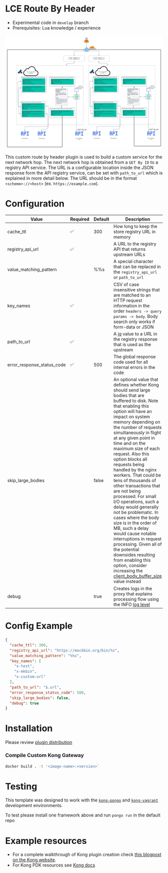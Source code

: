 LCE Route By Header
====================
* Experimental code in `develop` branch
* Prerequisites: Lua knowledge / experience

![network flow](resources/network-flow.png)

This custom route by header plugin is used to build a custom service for the next network hop. The next network hop is obtained from a `GET By ID` to a registry API service. The URL is a configurable location inside the JSON response form the API registry service, can be set with `path_to_url` which is explained in more detail below. The URL should be in the format `<scheme>://<host>` (ex. `https://example.com`).

Configuration
=================================
| Value | Required | Default | Description |
|---|---|---|---|
| cache_ttl | ✅ | 300 | How long to keep the store registry URL in memory |
| registry_api_url | ✅ |  | A URL to the registry API that returns upstream URLs |
| value_matching_pattern |  | %%s | A special character that can be replaced in the `registry_api_url` or `path_to_url` |
| key_names | ✅ |  | CSV of case insensitive strings that are matched to an HTTP request information in the order `headers -> query params -> body`. Body search only works if form-data or JSON |
| path_to_url | ✅ |  | A [jq](https://github.com/hy05190134/lua-jsonpath) value to a URL in the registry response that is used as the upstream |
| error_response_status_code | ✅ | 500 | The global response code used for all internal errors in the code |
| skip_large_bodies |  | false | An optional value that defines whether Kong should send large bodies that are buffered to disk. Note that enabling this option will have an impact on system memory depending on the number of requests simultaneously in flight at any given point in time and on the maximum size of each request. Also this option blocks all requests being handled by the nginx workers. That could be tens of thousands of other transactions that are not being processed. For small I/O operations, such a delay would generally not be problematic. In cases where the body size is in the order of MB, such a delay would cause notable interruptions in request processing. Given all of the potential downsides resulting from enabling this option, consider increasing the [client_body_buffer_size](https://docs.konghq.com/gateway/2.8.x/reference/configuration/#nginx_http_client_body_buffer_size) value instead |
| debug |  | true | Creates logs in the proxy that explains processing flow using the INFO [log level](https://docs.konghq.com/gateway/2.8.x/reference/configuration/#log_level) |

Config Example
=================================
```json
{
  "cache_ttl": 300,
  "registry_api_url": "https://mockbin.org/bin/%s",
  "value_matching_pattern": "%%s",
  "key_names": [
    "x-test",
    "x-mkbin",
    "x-custom-url"
  ],
  "path_to_url": "$.url",
  "error_response_status_code": 500,
  "skip_large_bodies": false,
  "debug": true
}
```

Installation
=================================
Please review [plugin distribution](https://docs.konghq.com/gateway/latest/plugin-development/distribution/)

### Compile Custom Kong Gateway
```bash
docker build . -t '<image-name>:<version>`
```

Testing
=================================
This template was designed to work with the
[`kong-pongo`](https://github.com/Kong/kong-pongo) and
[`kong-vagrant`](https://github.com/Kong/kong-vagrant) development environments.

To test please install one framework above and run `pongo run` in the default repo

Example resources
=================================
* For a complete walkthrough of Kong plugin creation check [this blogpost on the Kong website](https://konghq.com/blog/custom-lua-plugin-kong-gateway).
* For Kong PDK resources see [Kong docs](https://docs.konghq.com/gateway/latest/pdk/)